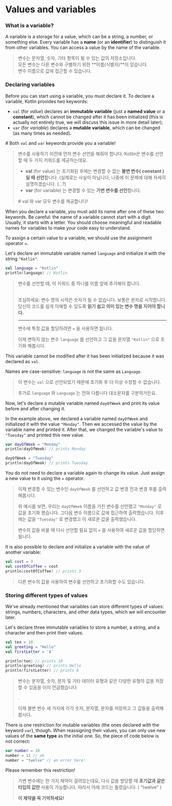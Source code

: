 # Values and variables

### What is a variable?

A variable is a storage for a value, which can be a string, a number, or something else. Every variable has a **name** (or an **identifier**) to distinguish it from other variables. You can access a value by the name of the variable.

> 변수는 문자열, 숫자, 기타 항목이 될 수 있는 값의 저장소입니다.\
> 모든 변수는 다른 변수와 구별하기 위한 **이름(식별자)**이 있습니다.\
> 변수 이름으로 값에 접근할 수 있습니다.

### Declaring variables

Before you can start using a variable, you must declare it. To declare a variable, Kotlin provides two keywords:

* `val` (for _value_) declares an **immutable variable** (just a **named value** or a **constant**), which cannot be changed after it has been initialized (this is actually not entirely true, we will discuss this issue in more detail later);
* `var` (for _variable_) declares a **mutable variable**, which can be changed (as many times as needed).

\# Both `val` and `var` keywords provide you a variable!

> 변수를 사용하기 이전에 먼저 변수 선언을 해줘야 합니다. Kotlin은 변수를 선언할 때  두 가지 키워드를 제공하는데요.
>
> * **val** (for value) 는 초기화된 후에는 변경할 수 없는 **불변 변수( constant )일 때 선언**합니다. (실제로는 사실이 아닙니다, 나중에 이 문제에 대해 자세히 설명하겠습니다. (...?)
> * **var** (for variable) 는 변경할 수 있는 **가변 변수를 선언**합니다.
>
> \# val 와 var 모두 변수를 제공합니다!



When you declare a variable, you must add its name after one of these two keywords. Be careful: the name of a variable cannot start with a digit. Usually, it starts with a letter. You should choose meaningful and readable names for variables to make your code easy to understand.

To assign a certain value to a variable, we should use the assignment operator `=`.

Let's declare an immutable variable named `language` and initialize it with the string `"Kotlin"`.

```kotlin
val language = "Kotlin" 
println(language) // Kotlin
```

> 변수를 선언할 때, 이 키워드 중 하나를 이름 앞에 추가해야 합니다.
>
> \
> 조심하세요: 변수 명의 시작은 숫자가 될 수 없습니다. 보통은 문자로 시작합니다.\
> 당신의 코드를 쉽게 이해할 수 있도록 **읽기 쉽고 의미 있는 변수 명을 지어야 합니다.**
>
> ****
>
> 변수에 특정 값을 할당하려면 `=` 을 사용하면 됩니다.
>
>
>
> 이제 변하지 않는 변수 `language` 를 선언하고 그 값을 문자열 `"Kotlin"` 으로 초기화 해봅시다.



This variable cannot be modified after it has been initialized because it was declared as `val`.

Names are case-sensitive: `language` is not the same as `Language`.

> 이 변수는 `val` 으로 선언되었기 때문에 초기화 후 더 이상 수정할 수 없습니다.
>
>
>
> 추가로 `language` 와 `Language` 는 전혀 다릅니다 대소문자를 구분하거든요.&#x20;



Now, let's declare a mutable variable named `dayOfWeek` and print its value before and after changing it.

In the example above, we declared a variable named `dayOfWeek` and initialized it with the value `"Monday"`. Then we accessed the value by the variable name and printed it. After that, we changed the variable's value to `"Tuesday"` and printed this new value.

```kotlin
var dayOfWeek = "Monday"
println(dayOfWeek) // prints Monday

dayOfWeek = "Tuesday"
println(dayOfWeek) // prints Tuesday
```

You do not need to declare a variable again to change its value. Just assign a new value to it using the `=` operator.

> 이제 변경할 수 있는 변수인 `dayOfWeek` 를 선언하고 값 변경 전과 변경 후를 출력해봅시다.
>
>
>
> 위 예시를 보면, 우리는 `dayOfWeek` 이름을 가진 변수를 선언했고 `"Monday"` 로 값을 초기화 했습니다. 그다음 변수 이름으로 값에 접근하여 출력했습니다. 이후에는 값을 `"Tuesday"` 로 변경했고 이 새로운 값을 출력했습니다.
>
>
>
> 변수의 값을 바꿀 때 다시 선언할 필요 없이 `=` 을 사용하여 새로운  값을 할당하면 됩니다.



It is also possible to declare and initialize a variable with the value of another variable:

```kotlin
val cost = 3
val costOfCoffee = cost
println(costOfCoffee) // prints 3
```

> 다른 변수의 값을 사용하여 변수를 선언하고 초기화할 수도 있습니다.

### Storing different types of values

We've already mentioned that variables can store different types of values: strings, numbers, characters, and other data types, which we will encounter later.

Let's declare three immutable variables to store a number, a string, and a character and then print their values.

```kotlin
val ten = 10
val greeting = "Hello"
val firstLetter = 'A'

println(ten) // prints 10
println(greeting) // prints Hello
println(firstLetter) // prints A
```

> 변수는 문자열, 숫자, 문자 및 기타 데이터 유형과 같은 다양한 유형의 값을 저장할 수 있음을 이미 언급했습니다
>
> .
>
> 이제 불변 변수 세 가지에 각각 숫자, 문자열, 문자를 저장하고 그 값들을 출력해봅시다.



There is one restriction for mutable variables (the ones declared with the keyword `var`), though. When reassigning their values, you can only use new values of the **same type** as the initial one. So, the piece of code below is not correct:

```kotlin
var number = 10
number = 11 // ok
number = "twelve" // an error here!
```

Please remember this restriction!

> 가변 변수에는 한 가지 제약이 걸려있는데요, 다시 값을 할당할 때 **초기값과 같은 타입의 값만** 사용이 가능합니다. 따라서 아래 코드는 틀렸습니다: ( "twelve" )
>
>
>
> **이 제약을 꼭 기억하세요!**








